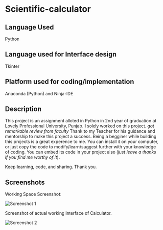 # Scientific-calculator

## Language Used
Python
## Language used for Interface design
Tkinter
## Platform used for coding/implementation
Anaconda (Python) and Ninja-IDE
## Description
This project is an assignment alloted in Python in 2nd year of graduation at Lovely Professional University, Punjab.
I solely worked on this project.
_got remarkable review from faculty_
Thank to my Teacher for his guidance and mentorship to make this project a success.
Being a begginer while building this projects is a great experence to me.
You can install it on your computer, or just copy the code to modify/learn/suggest further with your knowledge of coding. You can embed its code in your project also (_just leave a thanks if you find me worthy of it_).

Keep learning, code, and sharing. Thank you. 
## Screenshots

Working Space Screenshot:

![Screenshot 1](https://user-images.githubusercontent.com/32240906/64827055-83139500-d5e0-11e9-8197-14f44d2d6a55.png)

Screenshot of actual working interface of Calculator.

![Screenshot 2](https://user-images.githubusercontent.com/32240906/64827063-8870df80-d5e0-11e9-8cb0-ab740c3e915f.png)
